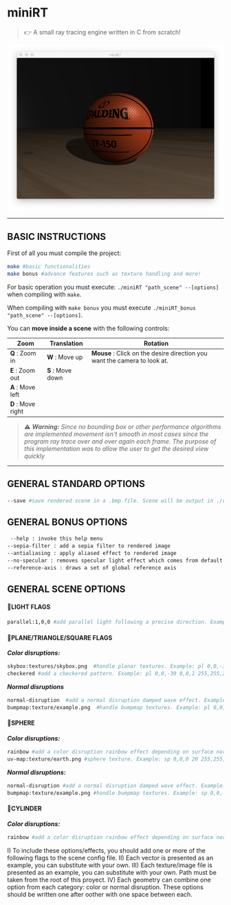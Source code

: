 # miniRT

> 👉 A small ray tracing engine written in C from scratch!

![picture alt](rendered_images/spalding.png "hello world!")

--- 

## BASIC INSTRUCTIONS

First of all you must compile the project:
``` bash
make #basic functionalities
make bonus #advance features such as texture handling and more!
``` 
For basic operation you must execute: `./miniRT "path_scene" --[options]` when compiling with `make`.

When compiling with `make bonus` you must execute `./miniRT_bonus "path_scene" --[options]`.

You can **move inside a scene** with the following controls:

Zoom | Translation | Rotation
--- | --- | ---
**Q** : Zoom in | **W** : Move up | **Mouse** : Click on the desire direction you want the camera to look at.
**E** : Zoom out | **S** : Move down
 | **A** : Move left
 | **D** : Move right

> :warning: _**Warning:** Since no bounding box or other performance algorithms are implemented movement isn't smooth in most cases since the program ray trace over and over again each frame. The purpose of this implementation was to allow the user to get the desired view quickly_ 
---

## GENERAL STANDARD OPTIONS
``` bash
--save #save rendered scene in a .bmp file. Scene will be output in ./output_bmp folder
```


## GENERAL BONUS OPTIONS
```bash
 --help : invoke this help menu
--sepia-filter : add a sepia filter to rendered image 
--antialiasing : apply aliased effect to rendered image
--no-specular : removes specular light effect which comes from default
--reference-axis : draws a set of global reference axis
``` 

## GENERAL SCENE OPTIONS

#### :flashlight:LIGHT FLAGS
```bash
parallel:1,0,0 #add parallel light following a precise direction. Example: l -20,0,5 0.7 255,255,255 parallel:1,0,0
```
#### :triangular_ruler:PLANE/TRIANGLE/SQUARE FLAGS

___Color disruptions:___
```bash    
skybox:textures/skybox.png  #handle planar textures. Example: pl 0,0,-30 0,0,1 255,255,255 skybox:textures/skybox.png
checkered #add a checkered pattern. Example: pl 0,0,-30 0,0,1 255,255,255 checkered
```
___Normal disruptions___
```bash
normal-disruption  #add a normal disruption damped wave effect. Example: pl 0,0,-30 0,0,1 255,255,255 normal-disruption
bumpmap:texture/example.png  #handle bumpmap textures. Example: pl 0,0,-30 0,0,1 255,255,255 bumpmap:texture/example.png
```

#### :basketball:SPHERE

___Color disruptions:___
```bash
rainbow #add a color disruption rainbow effect depending on surface normal. Example: sp 0,0,0 20 255,255,255 rainbow
uv-map:texture/earth.png #sphere texture. Example: sp 0,0,0 20 255,255,255 uv-map:texture/earth.png
```

___Normal disruptions:___
```bash    
normal-disruption #add a normal disruption damped wave effect. Example: sp 0,0,-30 0,0,1 255,255,255 normal-disruption
bumpmap:texture/example.png #handle bumpmap textures. Example: sp 0,0,-30 0,0,1 255,255,255 bumpmap:texture/example.png
```
#### :straight_ruler:CYLINDER

___Color disruptions:___
```bash
rainbow #add a color disruption rainbow effect depending on surface normal. Example: sp 0,0,0 20 255,255,255 rainbow
```

I) To include these options/effects, you should add one or more of the following flags to the scene config file.
II) Each vector is presented as an example, you can substitute with your own.
III) Each texture/image file is presented as an example, you can substitute with your own. Path must be taken from the root of this proyect.
IV) Each geometry can combine one option from each category: color or normal disruption. These options should be written one after oother with one space between each.
